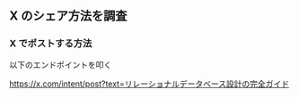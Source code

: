 ## X のシェア方法を調査

### X でポストする方法

以下のエンドポイントを叩く

https://x.com/intent/post?text=リレーショナルデータベース設計の完全ガイド
